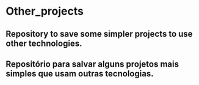 # Other_projects
Repository to save some simpler projects to use other technologies.
---
Repositório para salvar alguns projetos mais simples que usam outras tecnologias.
---
